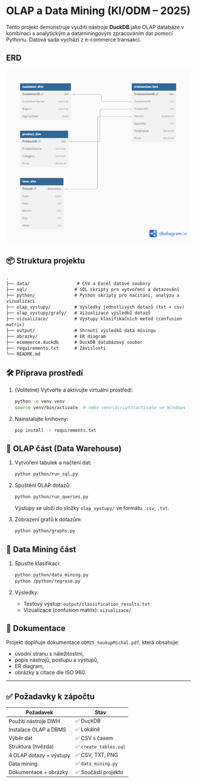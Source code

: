 # OLAP a Data Mining (KI/ODM – 2025)

Tento projekt demonstruje využití nástroje **DuckDB** jako OLAP databáze v kombinaci s analytickým a dataminingovým zpracováním dat pomocí Pythonu. Datová sada vychází z e-commerce transakcí.

## ERD
![ERD](ERD.png)


## 📦 Struktura projektu

```
.
├── data/                  # CSV a Excel datové soubory
├── sql/                  # SQL skripty pro vytvoření a dotazování
├── python/               # Python skripty pro načítání, analýzu a vizualizaci
├── olap_vystupy/         # Výsledky jednotlivých dotazů (txt + csv)
├── olap_vystupy/grafy/   # Vizualizace výsledků dotazů
├── vizualizace/          # Výstupy klasifikačních metod (confusion matrix)
├── output/               # Shrnutí výsledků data miningu
├── obrazky/              # ER diagram
├── ecommerce.duckdb      # DuckDB databázový soubor
├── requirements.txt      # Závislosti
└── README.md
```

## 🛠️ Příprava prostředí

1. (Volitelné) Vytvořte a aktivujte virtuální prostředí:
   ```bash
   python -m venv venv
   source venv/bin/activate  # nebo venv\Scripts\activate ve Windows
   ```

2. Nainstalujte knihovny:
   ```bash
   pip install -r requirements.txt
   ```

## 🧱 OLAP část (Data Warehouse)

1. Vytvoření tabulek a načtení dat:
   ```bash
   python python/run_sql.py
   ```

2. Spuštění OLAP dotazů:
   ```bash
   python python/run_queries.py
   ```
   Výstupy se uloží do složky `olap_vystupy/` ve formátu `.csv`, `.txt`.

3. Zobrazení grafů k dotazům:
   ```bash
   python python/graphs.py
   ```

## 🧠 Data Mining část

1. Spusťte klasifikaci:
   ```bash
   python python/data_mining.py
   python /python/regrese.py
   ```

2. Výsledky:
   - Textový výstup: `output/classification_results.txt`
   - Vizualizace (confusion matrix): `vizualizace/`

## 📑 Dokumentace

Projekt doplňuje dokumentace `ODM25_SoukupMichal.pdf`, která obsahuje:
- úvodní stranu s náležitostmi,
- popis nástrojů, postupu a výstupů,
- ER diagram,
- obrázky a citace dle ISO 960.

---

## ✅ Požadavky k zápočtu

| Požadavek                     | Stav       |
|------------------------------|------------|
| Použití nástroje DWH         | ✅ DuckDB  |
| Instalace OLAP a DBMS        | ✅ Lokálně |
| Výběr dat                    | ✅ CSV s časem |
| Struktura (hvězda)           | ✅ `create_tables.sql` |
| 4 OLAP dotazy + výstupy      | ✅ CSV, TXT, PNG |
| Data mining                  | ✅ `data_mining.py` |
| Dokumentace + obrázky        | ✅ Součástí projektu |

